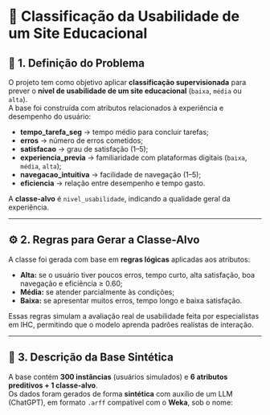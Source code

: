 # 🧠 Classificação da Usabilidade de um Site Educacional

## 🧩 1. Definição do Problema  
O projeto tem como objetivo aplicar **classificação supervisionada** para prever o **nível de usabilidade de um site educacional** (`baixa`, `média` ou `alta`).  
A base foi construída com atributos relacionados à experiência e desempenho do usuário:

- **tempo_tarefa_seg** → tempo médio para concluir tarefas;  
- **erros** → número de erros cometidos;  
- **satisfacao** → grau de satisfação (1–5);  
- **experiencia_previa** → familiaridade com plataformas digitais (`baixa`, `média`, `alta`);  
- **navegacao_intuitiva** → facilidade de navegação (1–5);  
- **eficiencia** → relação entre desempenho e tempo gasto.  

A **classe-alvo** é `nivel_usabilidade`, indicando a qualidade geral da experiência.

---

## ⚙️ 2. Regras para Gerar a Classe-Alvo  
A classe foi gerada com base em **regras lógicas** aplicadas aos atributos:

- **Alta:** se o usuário tiver poucos erros, tempo curto, alta satisfação, boa navegação e eficiência ≥ 0.60;  
- **Média:** se atender parcialmente às condições;  
- **Baixa:** se apresentar muitos erros, tempo longo e baixa satisfação.  

Essas regras simulam a avaliação real de usabilidade feita por especialistas em IHC, permitindo que o modelo aprenda padrões realistas de interação.

---

## 🧮 3. Descrição da Base Sintética  
A base contém **300 instâncias** (usuários simulados) e **6 atributos preditivos + 1 classe-alvo**.  
Os dados foram gerados de forma **sintética** com auxílio de um LLM (ChatGPT), em formato `.arff` compatível com o **Weka**, sob o nome:

